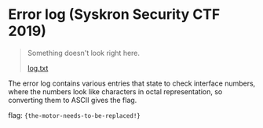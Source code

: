 # Error log (Syskron Security CTF 2019)

> Something doesn't look right here.
>
> [log.txt](log.txt)

The error log contains various entries that state to check interface numbers, where the numbers look like characters in octal representation, so converting them to ASCII gives the flag.

flag: `{the-motor-needs-to-be-replaced!}`
